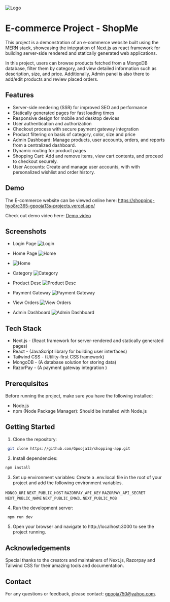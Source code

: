 
![Logo](https://res.cloudinary.com/cloudtrial/image/upload/v1715414256/apple-touch-icon_taqcro.png)



# E-commerce Project - ShopMe

This project is a demonstration of an e-commerce website built using the MERN stack, showcasing the integration of [Next.js](https://nextjs.org/) as react framework for building server-side rendered and statically generated web applications.

In this project, users can browse products fetched from a MongoDB database, filter them by category, and view detailed information such as description, size, and price. Additionally, Admin panel is also there to add/edit products and review placed orders.

## Features

- Server-side rendering (SSR) for improved SEO and performance
- Statically generated pages for fast loading times
- Responsive design for mobile and desktop devices
- User authentication and authorization
- Checkout process with secure payment gateway integration
- Product filtering on basis of category, color, size and price
- Admin Dashboard: Manage products, user accounts, orders, and reports from a centralized dashboard.
- Dynamic routing for product pages
- Shopping Cart: Add and remove items, view cart contents, and proceed to checkout securely.
- User Accounts: Create and manage user accounts, with with personalized wishlist and order history.

## Demo

The E-commerce website can be viewed online here:
https://shopping-hyo8rc365-gpooja13s-projects.vercel.app/

Check out demo video here: [Demo video](https://res.cloudinary.com/cloudtrial/video/upload/v1715411758/InShot_20240511_120219589_hzauey.mp4)

## Screenshots

- Login Page
![Login](https://res.cloudinary.com/cloudtrial/image/upload/v1715412750/Screenshot_242_qrmt58.png)

- Home Page
![Home](https://res.cloudinary.com/cloudtrial/image/upload/v1715412752/Screenshot_237_l5zjtv.png)

- ![Home ](https://res.cloudinary.com/cloudtrial/image/upload/v1715412752/Screenshot_236_qsgodx.png)

- Category
![Category](https://res.cloudinary.com/cloudtrial/image/upload/v1715412752/Screenshot_243_tlzmhd.png)

- Product Desc
![Product Desc](https://res.cloudinary.com/cloudtrial/image/upload/v1715412750/Screenshot_247_l0walz.png)

- Payment Gateway
![Payment Gateway](https://res.cloudinary.com/cloudtrial/image/upload/v1715412749/Screenshot_252_x4fioj.png)

- View Orders
![View Orders](https://res.cloudinary.com/cloudtrial/image/upload/v1715412749/Screenshot_256_g7l234.png)

- Admin Dashboard
![Admin Dashboard](https://res.cloudinary.com/cloudtrial/image/upload/v1715413560/Screenshot_260_gyzwbd.png)



## Tech Stack

- Next.js - (React framework for server-rendered and statically generated pages)
- React - (JavaScript library for building user interfaces)
- Tailwind CSS - (Utility-first CSS framework)
- MongoDB - (A database solution for storing data)
- RazorPay - (A payment gateway integration )

## Prerequisites

Before running the project, make sure you have the following installed:

- Node.js
- npm (Node Package Manager): Should be installed with Node.js
## Getting Started

1. Clone the repository: 
```bash
 git clone https://github.com/Gpooja13/shopping-app.git
```

2. Install dependencies: 
```bash
npm install
```

3. Set up environment variables: Create a .env.local file in the root of your project and add the following environment variables.

`MONGO_URI`
`NEXT_PUBLIC_HOST`
`RAZORPAY_API_KEY`
`RAZORPAY_API_SECRET`
`NEXT_PUBLIC_NAME`
`NEXT_PUBLIC_EMAIL`
`NEXT_PUBLIC_MOB`

4. Run the development server: 
```bash
 npm run dev
```

5. Open your browser and navigate to http://localhost:3000 to see the project running.

## Acknowledgements

Special thanks to the creators and maintainers of Next.js, Razorpay and Tailwind CSS for their amazing tools and documentation.

## Contact

For any questions or feedback, please contact: gpooja750@yahoo.com.

